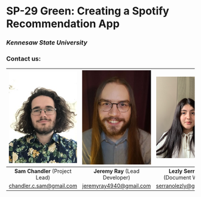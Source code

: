 # SP-29 Green: Creating a Spotify Recommendation App

### _Kennesaw State University_


### Contact us:

| ![Headshot of Sam Chandler](/images/headshot-sam.jpg)  | ![Headshot of Jeremy Ray](/images/headshot-ray.jpg)  | ![Headshot of Lezly Serrano](/images/headshot-lezly.png)  |
| :---:         |     :---:      |          :---: |
| **Sam Chandler** (Project Lead)   | **Jeremy Ray** (Lead Developer)     | **Lezly Serrano** (Document Writer)    |
| chandler.c.sam@gmail.com    | jeremyray4940@gmail.com       | serranolezly@gmail.com     |
